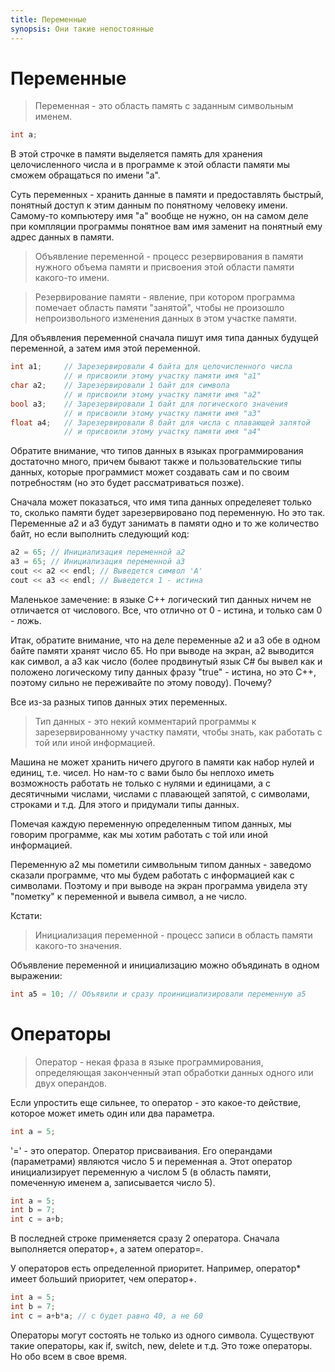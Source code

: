 ```yaml
---
title: Переменные
synopsis: Они такие непостоянные
---
```

# Переменные

> Переменная - это область память с заданным символьным именем.

```C++
int a;
```

В этой строчке в памяти выделяется память для хранения целочисленного числа и в программе к этой области памяти мы сможем обращаться по имени "а".

Суть переменных - хранить данные в памяти и предоставлять быстрый, понятный доступ к этим данным по понятному человеку имени. Самому-то компьютеру имя "а" вообще не нужно, он на самом деле при компляции программы понятное вам имя заменит на понятный ему адрес данных в памяти.

> Объявление переменной - процесс резервирования в памяти нужного объема памяти и присвоения этой области памяти какого-то имени.

> Резервирование памяти - явление, при котором программа помечает область памяти "занятой", чтобы не произошло непроизвольного изменения данных в этом участке памяти.

Для объявления переменной сначала пишут имя типа данных будущей переменной, а затем имя этой переменной.

```C++
int a1;		// Зарезервировали 4 байта для целочисленного числа
			// и присвоили этому участку памяти имя "а1"
char a2;	// Зарезервировали 1 байт для символа
			// и присвоили этому участку памяти имя "а2"		
bool a3;	// Зарезервировали 1 байт для логического значения
			// и присвоили этому участку памяти имя "а3"	
float a4;	// Зарезервировали 8 байт для числа с плавающей запятой
			// и присвоили этому участку памяти имя "а4"
```

Обратите внимание, что типов данных в языках программирования достаточно много, причем бывают также и пользовательские типы данных, которые программист может создавать сам и по своим потребностям (но это будет рассматриваться позже). 

Сначала может показаться, что имя типа данных определеяет только то, сколько памяти будет зарезервировано под переменную. Но это так. Переменные а2 и а3 будут занимать в памяти одно и то же количество байт, но если выполнить следующий код:

```C++
a2 = 65; // Инициализация переменной а2
a3 = 65; // Инициализация переменной а3
cout << a2 << endl; // Выведется символ 'A'
cout << a3 << endl; // Выведется 1 - истина
```

Маленькое замечение: в языке С++ логический тип данных ничем не отличается от числового. Все, что отлично от 0 - истина, и только сам 0 - ложь.

Итак, обратите внимание, что на деле переменные а2 и а3 обе в одном байте памяти хранят число 65. Но при выводе на экран, а2 выводится как символ, а а3 как число (более продвинутый язык С# бы вывел как и положено логическому типу данных фразу "true" - истина, но это С++, поэтому сильно не переживайте по этому поводу). Почему?

Все из-за разных типов данных этих переменных.

> Тип данных - это некий комментарий программы к зарезервированному участку памяти, чтобы знать, как работать с той или иной информацией.

Машина не может хранить ничего другого в памяти как набор нулей и единиц, т.е. чисел. Но нам-то с вами было бы неплохо иметь возможность работать не только с нулями и единицами, а с десятичными числами, числами с плавающей запятой, с символами, строками и т.д. Для этого и придумали типы данных.

Помечая каждую переменную определенным типом данных, мы говорим программе, как мы хотим работать с той или иной информацией.

Переменную а2 мы пометили символьным типом данных - заведомо сказали программе, что мы будем работать с информацией как с символами. Поэтому и при выводе на экран программа увидела эту "пометку" к переменной и вывела символ, а не число.

Кстати:

> Инициализация переменной - процесс записи в область памяти какого-то значения.

Объявление переменной и инициализацию можно объядинать в одном выражении:

```C++
int a5 = 10; // Объявили и сразу проинициализировали переменную а5
```

# Операторы

> Оператор - некая фраза в языке программирования, определяющая законченный этап обработки данных одного или двух операндов.

Если упростить еще сильнее, то оператор - это какое-то действие, которое может иметь один или два параметра.

```C++
int a = 5;
```

'=' - это оператор. Оператор присваивания. Его операндами (параметрами) являются число 5 и переменная a. Этот оператор инициализирует переменную a числом 5 (в область памяти, помеченную именем a, записывается число 5).

```C++
int a = 5;
int b = 7;
int c = a+b;
```

В последней строке применяется сразу 2 оператора. Сначала выполняется оператор+, а затем оператор=.

У операторов есть определенной приоритет. Например, оператор* имеет больший приоритет, чем оператор+. 

```C++
int a = 5;
int b = 7;
int c = a+b*a; // c будет равно 40, а не 60
```

Операторы могут состоять не только из одного символа. Существуют такие операторы, как if, switch, new, delete и т.д. Это тоже операторы. Но обо всем в свое время.